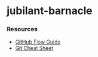 # jubilant-barnacle

### Resources
- [GitHub Flow Guide](https://guides.github.com/introduction/flow/)
- [Git Cheat Sheet](https://services.github.com/kit/downloads/github-git-cheat-sheet.pdf)
